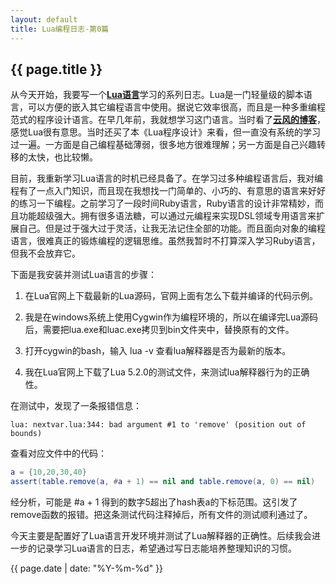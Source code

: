 ```yaml
---
layout: default
title: Lua编程日志-第0篇
---
```

{{ page.title }}
----------------

从今天开始，我要写一个[**Lua语言**](http://www.lua.org/home.html)学习的系列日志。Lua是一门轻量级的脚本语言，可以方便的嵌入其它编程语言中使用。据说它效率很高，而且是一种多重编程范式的程序设计语言。在早几年前，我就想学习这门语言。当时看了[**云风的博客**](http://blog.codingnow.com/)，感觉Lua很有意思。当时还买了本《Lua程序设计》来看，但一直没有系统的学习过一遍。一方面是自己编程基础薄弱，很多地方很难理解；另一方面是自己兴趣转移的太快，也比较懒。

目前，我重新学习Lua语言的时机已经具备了。在学习过多种编程语言后，我对编程有了一点入门知识，而且现在我想找一门简单的、小巧的、有意思的语言来好好的练习一下编程。之前学习了一段时间Ruby语言，Ruby语言的设计非常精妙，而且功能超级强大。拥有很多语法糖，可以通过元编程来实现DSL领域专用语言来扩展自己。但是过于强大过于灵活，让我无法记住全部的功能。而且面向对象的编程语言，很难真正的锻炼编程的逻辑思维。虽然我暂时不打算深入学习Ruby语言，但我不会放弃它。

下面是我安装并测试Lua语言的步骤：

1. 在Lua官网上下载最新的Lua源码，官网上面有怎么下载并编译的代码示例。

2. 我是在windows系统上使用Cygwin作为编程环境的，所以在编译完Lua源码后，需要把lua.exe和luac.exe拷贝到bin文件夹中，替换原有的文件。

3. 打开cygwin的bash，输入 lua -v 查看lua解释器是否为最新的版本。

4. 我在Lua官网上下载了Lua 5.2.0的测试文件，来测试lua解释器行为的正确性。

在测试中，发现了一条报错信息：
```
lua: nextvar.lua:344: bad argument #1 to 'remove' (position out of bounds)
```

查看对应文件中的代码：
```lua
a = {10,20,30,40}
assert(table.remove(a, #a + 1) == nil and table.remove(a, 0) == nil)
```

经分析，可能是 #a + 1 得到的数字5超出了hash表a的下标范围。这引发了remove函数的报错。把这条测试代码注释掉后，所有文件的测试顺利通过了。

今天主要是配置好了Lua语言开发环境并测试了Lua解释器的正确性。后续我会进一步的记录学习Lua语言的日志，希望通过写日志能培养整理知识的习惯。

{{ page.date | date: "%Y-%m-%d" }}
